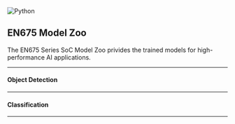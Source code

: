 
<img alt="Python" src ="https://img.shields.io/badge/python-3.6%2B-orange"/>


## EN675 Model Zoo
The EN675 Series SoC Model Zoo privides the trained models for high-performance AI applications.
***
#### Object Detection
***
#### Classification
***

